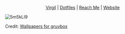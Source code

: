 <p align="center">
  <a href="https://github.com/kaizen-solutions/virgil" target="_blank">Virgil</a> | <a href="https://github.com/sagoez/.dotfiles" target="_blank">Dotfiles</a> | <a href="mailto:info@sagoez.co?subject=[GitHub]" target="_blank">Reach Me</a> | <a href="https://sagoez.com" target="_blank">Website</a>
</p>

![5m5kLI9](https://github.com/user-attachments/assets/e209fa0b-4fd5-4e1e-8aca-7a54cb58ef1c)

Credit: [Wallpapers for gruvbox](https://gruvbox-wallpapers.pages.dev/minimalistic)
